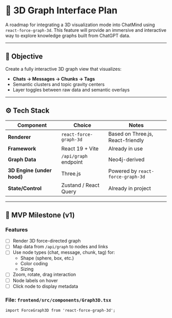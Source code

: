 # 🧠 3D Graph Interface Plan

A roadmap for integrating a 3D visualization mode into ChatMind using `react-force-graph-3d`. This feature will provide an immersive and interactive way to explore knowledge graphs built from ChatGPT data.

---

## 🎯 Objective

Create a fully interactive 3D graph view that visualizes:

- **Chats → Messages → Chunks → Tags**
- Semantic clusters and topic gravity centers
- Layer toggles between raw data and semantic overlays

---

## ⚙️ Tech Stack

| Component                  | Choice                        | Notes |
|---------------------------|-------------------------------|-------|
| **Renderer**              | `react-force-graph-3d`        | Based on Three.js, React-friendly |
| **Framework**             | React 19 + Vite               | Already in use |
| **Graph Data**            | `/api/graph` endpoint         | Neo4j-derived |
| **3D Engine (under hood)**| Three.js                      | Powered by `react-force-graph-3d` |
| **State/Control**         | Zustand / React Query         | Already in project |

---

## 🧱 MVP Milestone (v1)

### Features

- [ ] Render 3D force-directed graph
- [ ] Map data from `/api/graph` to nodes and links
- [ ] Use node types (chat, message, chunk, tag) for:
  - Shape (sphere, box, etc.)
  - Color coding
  - Sizing
- [ ] Zoom, rotate, drag interaction
- [ ] Node labels on hover
- [ ] Click node to display metadata

### File: `frontend/src/components/Graph3D.tsx`

```tsx
import ForceGraph3D from 'react-force-graph-3d';
``` 